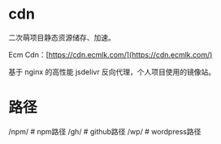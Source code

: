 # cdn
二次萌项目静态资源储存、加速。

Ecm Cdn：[https://cdn.ecmlk.com/](https://cdn.ecmlk.com/)

基于 nginx 的高性能 jsdelivr 反向代理，个人项目使用的镜像站。

# 路径
/npm/  # npm路径
/gh/   # github路径
/wp/   # wordpress路径
